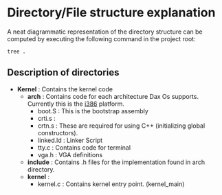 # Directory/File structure explanation

A neat diagrammatic representation of the directory structure can be computed by executing the following command in the project root:

```properties
tree .
```

## Description of directories

- **Kernel** : Contains the kernel code
  - **arch** : Contains code for each architecture Dax Os supports. Currently this is the [i386](https://en.wikipedia.org/wiki/Intel_80386) platform.
    - boot.S : This is the bootstrap assembly
    - crti.s :
    - crtn.s : These are required for using C++ (initializing global constructors).
    - linked.ld : Linker Script
    - tty.c : Contains code for terminal
    - vga.h : VGA definitions
  - **include** : Contains .h files for the implementation found in arch directory.
  - **kernel** :
    - kernel.c : Contains kernel entry point. (kernel_main)
